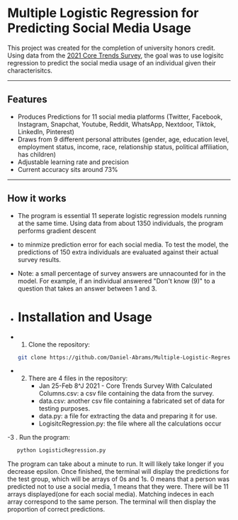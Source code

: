 # Multiple Logistic Regression for Predicting Social Media Usage

This project was created for the completion of university honors credit. Using data from the [2021 Core Trends Survey](https://www.pewresearch.org/dataset/2021-core-trends-survey/?loggedIn=true), the goal
was to use logisitc regression to predict the social media usage of an individual given their characterisitcs.

---

##  Features
- Produces Predictions for 11 social media platforms (Twitter, Facebook, Instagram, Snapchat, Youtube, Reddit, WhatsApp, Nextdoor, Tiktok, LinkedIn, Pinterest)
- Draws from 9 different personal attributes (gender, age, education level, employment status, income, race, relationship status, political affiliation, has children)
- Adjustable learning rate and precision
- Current accuracy sits around 73%

---

## How it works
- The program is essential 11 seperate logistic regression models running at the same time. Using data from about 1350 individuals, the program performs gradient descent
- to minmize prediction error for each social media. To test the model, the predictions of 150 extra individuals are evaluated against their actual survey results.
- Note: a small percentage of survey answers are unnacounted for in the model. For example, if an individual answered "Don't know (9)" to a question that takes an answer between 1 and 3.

- # Installation and Usage
- 1. Clone the repository:
   ```bash
   git clone https://github.com/Daniel-Abrams/Multiple-Logistic-Regression
   ```

- 2. There are 4 files in the repository:
     - Jan 25-Feb 8^J 2021 - Core Trends Survey With Calculated Columns.csv: a csv file containing the data from the survey.
     - data.csv: another csv file containing a fabricated set of data for testing purposes.
     - data.py: a file for extracting the data and preparing it for use.
     - LogisitcRegression.py: the file where all the calculations occur

-3 . Run the program:
```bash
   python LogisticRegression.py
 ```
The program can take about a minute to run. It will likely take longer if you decrease epsilon. Once finished, the terminal will display the predictions for the test group, 
which will be arrays of 0s and 1s. 0 means that a person was predicted not to use a social media, 1 means that they were. There will be 11 arrays displayed(one for each social media). Matching indeces in
each array correspond to the same person. The terminal will then display the proportion of correct predictions.

